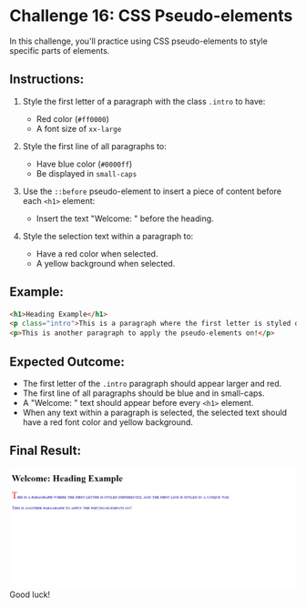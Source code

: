  # Challenge 16: CSS Pseudo-elements

In this challenge, you'll practice using CSS pseudo-elements to style specific parts of elements.

## Instructions:
1. Style the first letter of a paragraph with the class `.intro` to have:
   - Red color (`#ff0000`)
   - A font size of `xx-large`

2. Style the first line of all paragraphs to:
   - Have blue color (`#0000ff`)
   - Be displayed in `small-caps`

3. Use the `::before` pseudo-element to insert a piece of content before each `<h1>` element:
   - Insert the text "Welcome: " before the heading.

4. Style the selection text within a paragraph to:
   - Have a red color when selected.
   - A yellow background when selected.

## Example:
```html
<h1>Heading Example</h1>
<p class="intro">This is a paragraph where the first letter is styled differently, and the first line is styled in a unique way.</p>
<p>This is another paragraph to apply the pseudo-elements on!</p>
```
## Expected Outcome:
- The first letter of the `.intro` paragraph should appear larger and red.
- The first line of all paragraphs should be blue and in small-caps.
- A "Welcome: " text should appear before every `<h1>` element.
- When any text within a paragraph is selected, the selected text should have a red font color and yellow background.

## Final Result:
![Final Result Image](../Images/Challenge16Result.jpg)
Good luck!
